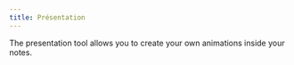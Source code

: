 ```yaml
---
title: Présentation
---
```


The presentation tool allows you to create your own animations inside your notes.
